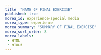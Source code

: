 ```yaml
---
title: "NAME OF FINAL EXERCISE"
published: true
morea_id: experience-special-media
morea_type: experience
morea_summary: "SUMMARY OF FINAL EXERCISE"
morea_sort_order: 8
morea_labels:
 - HTML
 - HTML5
---
```


# 
